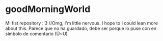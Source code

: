 # goodMorningWorld
Mi fist repository :'3
//Omg, I'm little nervous. I hope to I could lean more about this.
Parece que no ha guardado, debe ser porque lo puse con en símbolo de comentario (Ú~U)
